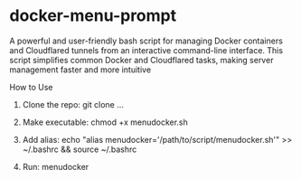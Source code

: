 # docker-menu-prompt
A powerful and user-friendly bash script for managing Docker containers and Cloudflared tunnels from an interactive command-line interface. This script simplifies common Docker and Cloudflared tasks, making server management faster and more intuitive

How to Use

1. Clone the repo: git clone ...

2. Make executable: chmod +x menudocker.sh

3. Add alias: echo "alias menudocker='/path/to/script/menudocker.sh'" >> ~/.bashrc && source ~/.bashrc

4. Run: menudocker
